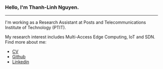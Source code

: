 ### Hello, I'm Thanh-Linh Nguyen.

<!-- [https://chibicode.github.io/duo/](https://chibicode.github.io/duo/) -->

---

I'm working as a Research Assistant at Posts and Telecommunications Institute of Technology (PTIT).

My research interest includes Multi-Access Edge Computing, IoT and SDN. Find more about me:

- [CV](CV-Thanh-Linh-Nguyen.pdf)
- [Github](https://github.com/linhnt31)
- [Linkedin](https://www.linkedin.com/in/thanh-linh-nguyen-a5ba07155/)
